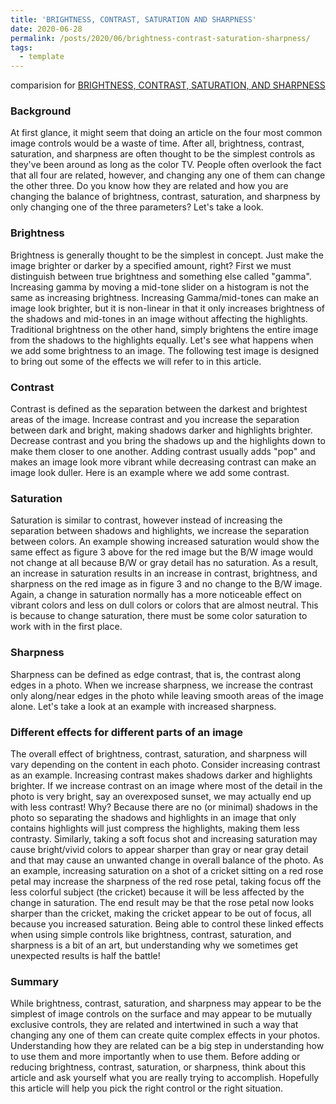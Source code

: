 ```yaml
---
title: 'BRIGHTNESS, CONTRAST, SATURATION AND SHARPNESS'
date: 2020-06-28
permalink: /posts/2020/06/brightness-contrast-saturation-sharpness/
tags:
  - template
---
```


comparision for [BRIGHTNESS, CONTRAST, SATURATION, AND SHARPNESS](http://www.steves-digicams.com/knowledge-center/brightness-contrast-saturation-and-sharpness.html#b)

### Background
At first glance, it might seem that doing an article on the four most common image controls would be a waste of time. After all, brightness, contrast, saturation, and sharpness are often thought to be the simplest controls as they've been around as long as the color TV. People often overlook the fact that all four are related, however, and changing any one of them can change the other three. Do you know how they are related and how you are changing the balance of brightness, contrast, saturation, and sharpness by only changing one of the three parameters? Let's take a look.

### Brightness
Brightness is generally thought to be the simplest in concept. Just make the image brighter or darker by a specified amount, right? First we must distinguish between true brightness and something else called "gamma". Increasing gamma by moving a mid-tone slider on a histogram is not the same as increasing brightness. Increasing Gamma/mid-tones can make an image look brighter, but it is non-linear in that it only increases brightness of the shadows and mid-tones in an image without affecting the highlights. Traditional brightness on the other hand, simply brightens the entire image from the shadows to the highlights equally. Let's see what happens when we add some brightness to an image. The following test image is designed to bring out some of the effects we will refer to in this article.
### Contrast
Contrast is defined as the separation between the darkest and brightest areas of the image. Increase contrast and you increase the separation between dark and bright, making shadows darker and highlights brighter. Decrease contrast and you bring the shadows up and the highlights down to make them closer to one another. Adding contrast usually adds "pop" and makes an image look more vibrant while decreasing contrast can make an image look duller. Here is an example where we add some contrast.
### Saturation
Saturation is similar to contrast, however instead of increasing the separation between shadows and highlights, we increase the separation between colors. An example showing increased saturation would show the same effect as figure 3 above for the red image but the B/W image would not change at all because B/W or gray detail has no saturation. As a result, an increase in saturation results in an increase in contrast, brightness, and sharpness on the red image as in figure 3 and no change to the B/W image. Again, a change in saturation normally has a more noticeable effect on vibrant colors and less on dull colors or colors that are almost neutral. This is because to change saturation, there must be some color saturation to work with in the first place.
### Sharpness
Sharpness can be defined as edge contrast, that is, the contrast along edges in a photo. When we increase sharpness, we increase the contrast only along/near edges in the photo while leaving smooth areas of the image alone. Let's take a look at an example with increased sharpness.
### Different effects for different parts of an image
The overall effect of brightness, contrast, saturation, and sharpness will vary depending on the content in each photo. Consider increasing contrast as an example. Increasing contrast makes shadows darker and highlights brighter. If we increase contrast on an image where most of the detail in the photo is very bright, say an overexposed sunset, we may actually end up with less contrast! Why? Because there are no (or minimal) shadows in the photo so separating the shadows and highlights in an image that only contains highlights will just compress the highlights, making them less contrasty. Similarly, taking a soft focus shot and increasing saturation may cause bright/vivid colors to appear sharper than gray or near gray detail and that may cause an unwanted change in overall balance of the photo. As an example, increasing saturation on a shot of a cricket sitting on a red rose petal may increase the sharpness of the red rose petal, taking focus off the less colorful subject (the cricket) because it will be less affected by the change in saturation. The end result may be that the rose petal now looks sharper than the cricket, making the cricket appear to be out of focus, all because you increased saturation. Being able to control these linked effects when using simple controls like brightness, contrast, saturation, and sharpness is a bit of an art, but understanding why we sometimes get unexpected results is half the battle!

### Summary
While brightness, contrast, saturation, and sharpness may appear to be the simplest of image controls on the surface and may appear to be mutually exclusive controls, they are related and intertwined in such a way that changing any one of them can create quite complex effects in your photos. Understanding how they are related can be a big step in understanding how to use them and more importantly when to use them. Before adding or reducing brightness, contrast, saturation, or sharpness, think about this article and ask yourself what you are really trying to accomplish. Hopefully this article will help you pick the right control or the right situation.
